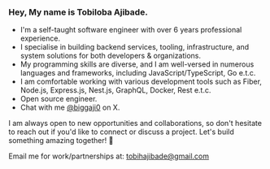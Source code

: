 ### Hey, My name is Tobiloba Ajibade. 
- I'm a self-taught software engineer with over 6 years professional experience.
- I specialise in building backend services, tooling, infrastructure, and system solutions for both developers & organizations.
- My programming skills are diverse, and I am well-versed in numerous languages and frameworks, including JavaScript/TypeScript, Go e.t.c.
- I am comfortable working with various development tools such as Fiber, Node.js, Express.js, Nest.js, GraphQL, Docker, Rest e.t.c.
- Open source engineer.
- Chat with me <a href="https://x.com/biggaji0">@biggaji0</a> on X.

I am always open to new opportunities and collaborations, so don't hesitate to reach out if you'd like to connect or discuss a project. Let's build something amazing together! 🚀

Email me for work/partnerships at: [tobihajibade@gmail.com](mailto:tobihajibade@gmail.com)
